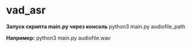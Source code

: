 # vad_asr

**Запуск скрипта main.py через консоль**
python3 main.py audiofile_path

**Например:**
python3 main.py audiofile.wav
